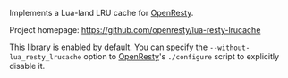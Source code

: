 <!---
    @title         Lua Resty Lrucache Library
    @creator       Yichun Zhang
    @created       2014-06-01 05:55 GMT
    @modifier      Yichun Zhang
    @modifier_link yichun-zhang
    @modified      
    @changes       1
--->

Implements a Lua-land LRU cache for [OpenResty](openresty.html).

Project homepage: https://github.com/openresty/lua-resty-lrucache

This library is enabled by default. You can specify the `--without-lua_resty_lrucache` option
to [OpenResty](openresty.html)'s `./configure` script to explicitly disable it.
